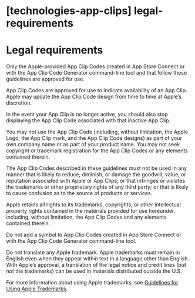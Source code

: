 # **[technologies-app-clips] legal-requirements**

# **Legal requirements**

Only the Apple-provided App Clip Codes created in App Store Connect or with the App Clip Code Generator command-line tool and that follow these guidelines are approved for use.

App Clip Codes are approved for use to indicate availability of an App Clip. Apple may update the App Clip Code design from time to time at Apple’s discretion.

In the event your App Clip is no longer active, you should also stop displaying the App Clip Code associated with that inactive App Clip.

You may not use the App Clip Code (including, without limitation, the Apple Logo, the App Clip mark, and the App Clip Code designs) as part of your own company name or as part of your product name. You may not seek copyright or trademark registration for the App Clip Codes or any elements contained therein.

The App Clip Codes described in these guidelines must not be used in any manner that is likely to reduce, diminish, or damage the goodwill, value, or reputation associated with Apple or App Clips; or that infringes or violates the trademarks or other proprietary rights of any third party; or that is likely to cause confusion as to the source of products or services.

Apple retains all rights to its trademarks, copyrights, or other intellectual property rights contained in the materials provided for use hereunder, including, without limitation, the App Clip Codes and any elements contained therein.

Do not add a symbol to App Clip Codes created in App Store Connect or with the App Clip Code Generator command-line tool.

Do not translate any Apple trademark. Apple trademarks must remain in English even when they appear within text in a language other than English. With Apple’s approval, a translation of the legal notice and credit lines (but not the trademarks) can be used in materials distributed outside the U.S.

For more information about using Apple trademarks, see [Guidelines for Using Apple Trademarks](https://www.apple.com/legal/intellectual-property/guidelinesfor3rdparties.html).